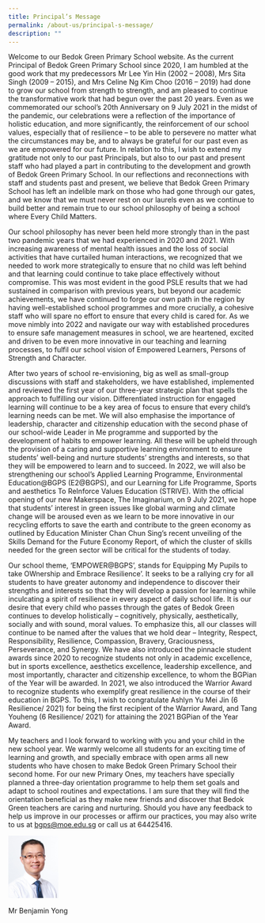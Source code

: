 ```yaml
---
title: Principal’s Message
permalink: /about-us/principal-s-message/
description: ""
---
```

Welcome to our Bedok Green Primary School website. As the current Principal of Bedok Green Primary School since 2020, I am humbled at the good work that my predecessors Mr Lee Yin Hin (2002 – 2008), Mrs Sita Singh (2009 – 2015), and Mrs Celine Ng Kim Choo (2016 – 2019) had done to grow our school from strength to strength, and am pleased to continue the transformative work that had begun over the past 20 years. Even as we commemorated our school’s 20th Anniversary on 9 July 2021 in the midst of the pandemic, our celebrations were a reflection of the importance of holistic education, and more significantly, the reinforcement of our school values, especially that of resilience – to be able to persevere no matter what the circumstances may be, and to always be grateful for our past even as we are empowered for our future. In relation to this, I wish to extend my gratitude not only to our past Principals, but also to our past and present staff who had played a part in contributing to the development and growth of Bedok Green Primary School. In our reflections and reconnections with staff and students past and present, we believe that Bedok Green Primary School has left an indelible mark on those who had gone through our gates, and we know that we must never rest on our laurels even as we continue to build better and remain true to our school philosophy of being a school where Every Child Matters.

  

Our school philosophy has never been held more strongly than in the past two pandemic years that we had experienced in 2020 and 2021. With increasing awareness of mental health issues and the loss of social activities that have curtailed human interactions, we recognized that we needed to work more strategically to ensure that no child was left behind and that learning could continue to take place effectively without compromise. This was most evident in the good PSLE results that we had sustained in comparison with previous years, but beyond our academic achievements, we have continued to forge our own path in the region by having well-established school programmes and more crucially, a cohesive staff who will spare no effort to ensure that every child is cared for. As we move nimbly into 2022 and navigate our way with established procedures to ensure safe management measures in school, we are heartened, excited and driven to be even more innovative in our teaching and learning processes, to fulfil our school vision of Empowered Learners, Persons of Strength and Character.

  

After two years of school re-envisioning, big as well as small-group discussions with staff and stakeholders, we have established, implemented and reviewed the first year of our three-year strategic plan that spells the approach to fulfilling our vision. Differentiated instruction for engaged learning will continue to be a key area of focus to ensure that every child’s learning needs can be met. We will also emphasise the importance of leadership, character and citizenship education with the second phase of our school-wide Leader in Me programme and supported by the development of habits to empower learning. All these will be upheld through the provision of a caring and supportive learning environment to ensure students’ well-being and nurture students’ strengths and interests, so that they will be empowered to learn and to succeed. In 2022, we will also be strengthening our school’s Applied Learning Programme, Environmental Education@BGPS (E2@BGPS), and our Learning for Life Programme, Sports and aesthetics To ReInforce Values Education (STRIVE). With the official opening of our new Makerspace, The Imaginarium, on 9 July 2021, we hope that students’ interest in green issues like global warming and climate change will be aroused even as we learn to be more innovative in our recycling efforts to save the earth and contribute to the green economy as outlined by Education Minister Chan Chun Sing’s recent unveiling of the Skills Demand for the Future Economy Report, of which the cluster of skills needed for the green sector will be critical for the students of today.

  

Our school theme, ‘EMPOWER@BGPS’, stands for Equipping My Pupils to take OWnership and Embrace Resilience’. It seeks to be a rallying cry for all students to have greater autonomy and independence to discover their strengths and interests so that they will develop a passion for learning while inculcating a spirit of resilience in every aspect of daily school life. It is our desire that every child who passes through the gates of Bedok Green continues to develop holistically – cognitively, physically, aesthetically, socially and with sound, moral values. To emphasize this, all our classes will continue to be named after the values that we hold dear – Integrity, Respect, Responsibility, Resilience, Compassion, Bravery, Graciousness, Perseverance, and Synergy. We have also introduced the pinnacle student awards since 2020 to recognize students not only in academic excellence, but in sports excellence, aesthetics excellence, leadership excellence, and most importantly, character and citizenship excellence, to whom the BGPian of the Year will be awarded. In 2021, we also introduced the Warrior Award to recognize students who exemplify great resilience in the course of their education in BGPS. To this, I wish to congratulate Ashlyn Yu Mei Jin (6 Resilience/ 2021) for being the first recipient of the Warrior Award, and Tang Youheng (6 Resilience/ 2021) for attaining the 2021 BGPian of the Year Award.

  

My teachers and I look forward to working with you and your child in the new school year. We warmly welcome all students for an exciting time of learning and growth, and specially embrace with open arms all new students who have chosen to make Bedok Green Primary School their second home. For our new Primary Ones, my teachers have specially planned a three-day orientation programme to help them set goals and adapt to school routines and expectations. I am sure that they will find the orientation beneficial as they make new friends and discover that Bedok Green teachers are caring and nurturing. Should you have any feedback to help us improve in our processes or affirm our practices, you may also write to us at bgps@moe.edu.sg or call us at 64425416.

<img src="/images/143)%20Mr%20Benjamin%20Yong%20Yik%20Yen.jpeg"  
style="width:20%">
<figcaption>Mr Benjamin Yong</figcaption>